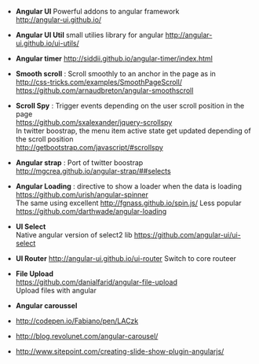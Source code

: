 * **Angular UI**
Powerful addons to angular framework   
http://angular-ui.github.io/

* **Angular UI Util** 
small utilies library for angular
http://angular-ui.github.io/ui-utils/

* **Angular timer**
http://siddii.github.io/angular-timer/index.html

* **Smooth scroll** : Scroll smoothly to an anchor in the page as in     
http://css-tricks.com/examples/SmoothPageScroll/    
https://github.com/arnaudbreton/angular-smoothscroll

* **Scroll Spy** : Trigger events depending on the user scroll position in the page     
https://github.com/sxalexander/jquery-scrollspy    
In twitter boostrap, the menu item active state get updated depending of the scroll position     
http://getbootstrap.com/javascript/#scrollspy

* **Angular strap** : Port of twitter boostrap   
http://mgcrea.github.io/angular-strap/##selects

* **Angular Loading** : directive to show a loader when the data is loading    
https://github.com/urish/angular-spinner    
The same using excellent http://fgnass.github.io/spin.js/
Less popular
https://github.com/darthwade/angular-loading

* **UI Select**   
Native angular version of select2 lib
https://github.com/angular-ui/ui-select

* **UI Router** 
http://angular-ui.github.io/ui-router
Switch to core routeer

* **File Upload**     
https://github.com/danialfarid/angular-file-upload    
Upload files with angular

* **Angular caroussel**  
* http://codepen.io/Fabiano/pen/LACzk
* http://blog.revolunet.com/angular-carousel/
* http://www.sitepoint.com/creating-slide-show-plugin-angularjs/